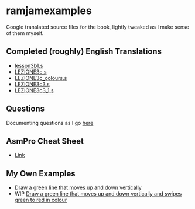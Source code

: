 # ramjamexamples
Google translated source files for the book, lightly tweaked as I make sense of them myself.

## Completed (roughly) English Translations

* [lesson3b1.s](https://github.com/matthewdeaves/ramjamexamples/blob/main/SORGENTI/lesson3b1.s)
* [LEZIONE3c.s](https://github.com/matthewdeaves/ramjamexamples/blob/main/SORGENTI/LEZIONE3c.s)
* [LEZIONE3c_colours.s](https://github.com/matthewdeaves/ramjamexamples/blob/main/SORGENTI/LEZIONE3c_colours.s)
* [LEZIONE3c3.s](https://github.com/matthewdeaves/ramjamexamples/blob/main/SORGENTI/LEZIONE3c3.s)
* [LEZIONE3c3_1.s](https://github.com/matthewdeaves/ramjamexamples/blob/main/SORGENTI/LEZIONE3c3_1.s)

## Questions 
Documenting questions as I go [here](https://github.com/matthewdeaves/ramjamexamples/blob/main/questions.md)

## AsmPro Cheat Sheet
* [Link](https://github.com/matthewdeaves/ramjamexamples/blob/main/command%20cheat%20sheet.md)

## My Own Examples
* [Draw a green line that moves up and down vertically](https://github.com/matthewdeaves/ramjamexamples/blob/main/myexamples/magic_line.s)
* WIP [Draw a green line that moves up and down vertically and swipes green to red in colour](https://github.com/matthewdeaves/ramjamexamples/blob/main/myexamples/magic_line_1.s)
